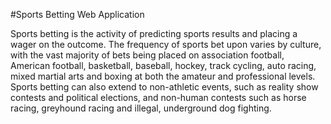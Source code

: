 #Sports Betting Web Application

Sports betting is the activity of predicting sports results and placing a wager on the outcome. The frequency of sports bet upon varies by culture, with the vast majority of bets being placed on association football, American football, basketball, baseball, hockey, track cycling, auto racing, mixed martial arts and boxing at both the amateur and professional levels. Sports betting can also extend to non-athletic events, such as reality show contests and political elections, and non-human contests such as horse racing, greyhound racing and illegal, underground dog fighting.